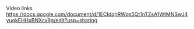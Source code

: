 Video links
https://docs.google.com/document/d/1ECIdqhRWqs5Qt1nTZsA1WtMNSwJ4yuqkEHHxBNXcx9g/edit?usp=sharing
